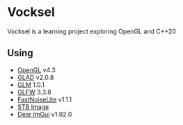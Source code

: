 # Vocksel
Vocksel is a learning project exploring OpenGL and C++20

## Using
- [OpenGL](https://www.opengl.org/) v4.3
- [GLAD](https://github.com/Dav1dde/glad) v2.0.8
- [GLM](https://github.com/g-truc/glm.git) 1.0.1
- [GLFW](https://github.com/glfw/glfw.git) 3.3.8
- [FastNoiseLite](https://github.com/Auburn/FastNoiseLite) v1.1.1
- [STB Image](https://github.com/nothings/stb)
- [Dear ImGui](https://github.com/ocornut/imgui) v1.92.0
